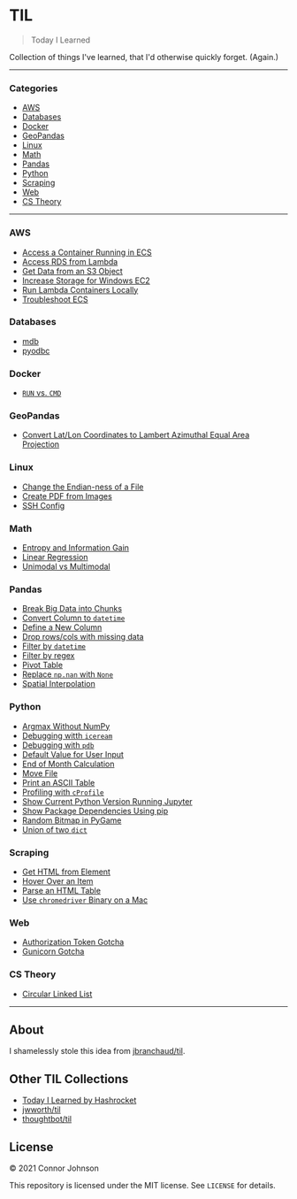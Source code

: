 # TIL

> Today I Learned

Collection of things I've learned, that I'd otherwise quickly forget. (Again.)

---

### Categories

* [AWS](#aws)
* [Databases](#databases)
* [Docker](#docker)
* [GeoPandas](#geopandas)
* [Linux](#linux)
* [Math](#math)
* [Pandas](#pandas)
* [Python](#python)
* [Scraping](#scraping)
* [Web](#web)
* [CS Theory](#cstheory)

---

### AWS
- [Access a Container Running in ECS](aws/access-running-container.md)
- [Access RDS from Lambda](aws/access-rds-from-lambda.md)
- [Get Data from an S3 Object](aws/get-data-from-s3-object.md)
- [Increase Storage for Windows EC2](aws/increase-storage-for-windows-ec2.md)
- [Run Lambda Containers Locally](aws/run-lambda-containers-locally.md)
- [Troubleshoot ECS](aws/troubleshoot-ecs.md)

### Databases
- [mdb](databases/mdb.md)
- [pyodbc](databases/pyodbc.md)

### Docker
- [`RUN` vs. `CMD`](docker/run-vs-cmd.md)

### GeoPandas
- [Convert Lat/Lon Coordinates to Lambert Azimuthal Equal Area Projection](geopandas/convert-data-to-lambert-projection.md)

### Linux
- [Change the Endian-ness of a File](linux/change-endian-ness.md)
- [Create PDF from Images](linux/create-pdf-from-images.md)
- [SSH Config](linux/ssh-config.md)

### Math
- [Entropy and Information Gain](math/entropy-and-information-gain.md)
- [Linear Regression](math/linear-regression.md)
- [Unimodal vs Multimodal](math/unimodal-vs-multimodal.md)

### Pandas
- [Break Big Data into Chunks](pandas/pandas/break-big-data-into-chunks.md)
- [Convert Column to `datetime`](pandas/convert-column-to-datetime.md)
- [Define a New Column](pandas/define-new-column.md)
- [Drop rows/cols with missing data](pandas/drop-rows-or-cols-with-missing-data.md)
- [Filter by `datetime`](pandas/filter-by-datetime.md)
- [Filter by regex](pandas/filter-by-regex.md)
- [Pivot Table](pandas/pivot-table.md)
- [Replace `np.nan` with `None`](pandas/replace-np-nan-with-none.md)
- [Spatial Interpolation](pandas/spatial-interpolation.md)

### Python
- [Argmax Without NumPy](python/argmax-without-numpy.md)
- [Debugging witth `iceream`](python/debugging-with-icrecream.md)
- [Debugging with `pdb`](python/debugging-with-pdb.md)
- [Default Value for User Input](python/default-value-for-user-input.md)
- [End of Month Calculation](python/end-of-month-calculation.md)
- [Move File](python/move-files.md)
- [Print an ASCII Table](python/print-ascii-table.md)
- [Profiling with `cProfile`](python/profiling-with-cProfile.md)
- [Show Current Python Version Running Jupyter](python/jupyter-show-current-python-version.md)
- [Show Package Dependencies Using pip](python/pip-show-package-dependencies.md)
- [Random Bitmap in PyGame](python/random-bitmap-in-pygame.md)
- [Union of two `dict`](python/union-of-two-dict.md)

### Scraping
- [Get HTML from Element](scraping/get-html-from-element.md)
- [Hover Over an Item](scraping/hover-over-an-item.md)
- [Parse an HTML Table](scraping/parse-html-table.md)
- [Use `chromedriver` Binary on a Mac](scraping/use-chromedriver-binary-on-mac.md)

### Web
- [Authorization Token Gotcha](web/authorization-token-gotcha.md)
- [Gunicorn Gotcha](web/gunicorn-gotcha.md)

### CS Theory
- [Circular Linked List](cstheory/circular-linked-list.md)

---

## About

I shamelessly stole this idea from [jbranchaud/til](https://github.com/jbranchaud/til).

## Other TIL Collections

* [Today I Learned by Hashrocket](https://til.hashrocket.com)
* [jwworth/til](https://github.com/jwworth/til)
* [thoughtbot/til](https://github.com/thoughtbot/til)

## License

&copy; 2021 Connor Johnson

This repository is licensed under the MIT license. See `LICENSE` for
details.